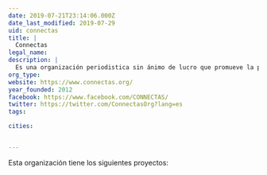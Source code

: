 ```yaml
---
date: 2019-07-21T23:14:06.000Z
date_last_modified: 2019-07-29
uid: connectas
title: |
  Connectas
legal_name: 
description: |
  Es una organización periodistica sin ánimo de lucro que promueve la producción, la capacitación y el intercambio de información sobre temas relevantes para el desarrollo de las Américas.
org_type: 
website: https://www.connectas.org/
year_founded: 2012
facebook: https://www.facebook.com/CONNECTAS/
twitter: https://twitter.com/ConnectasOrg?lang=es
tags:

cities: 


---
```


Esta organización tiene los siguientes proyectos:


